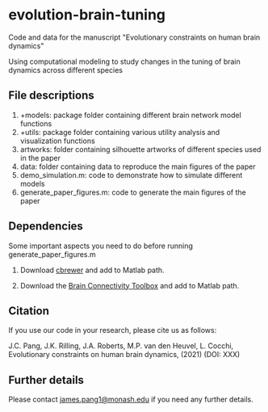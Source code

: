 # evolution-brain-tuning
Code and data for the manuscript "Evolutionary constraints on human brain dynamics"

Using computational modeling to study changes in the tuning of brain dynamics across different species

## File descriptions

1. +models: package folder containing different brain network model functions
2. +utils: package folder containing various utility analysis and visualization functions
3. artworks: folder containing silhouette artworks of different species used in the paper
4. data: folder containing data to reproduce the main figures of the paper
5. demo_simulation.m: code to demonstrate how to simulate different models
6. generate_paper_figures.m: code to generate the main figures of the paper

## Dependencies

Some important aspects you need to do before running generate_paper_figures.m

1. Download [cbrewer](https://au.mathworks.com/matlabcentral/fileexchange/34087-cbrewer-colorbrewer-schemes-for-matlab) and add to Matlab path.

2. Download the [Brain Connectivity Toolbox](https://sites.google.com/site/bctnet/) and add to Matlab path.

## Citation

If you use our code in your research, please cite us as follows:

J.C. Pang, J.K. Rilling, J.A. Roberts, M.P. van den Heuvel, L. Cocchi, Evolutionary constraints on human brain dynamics, (2021) (DOI: XXX)

## Further details

Please contact james.pang1@monash.edu if you need any further details.

